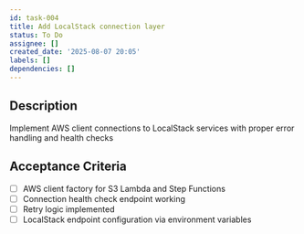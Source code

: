 ```yaml
---
id: task-004
title: Add LocalStack connection layer
status: To Do
assignee: []
created_date: '2025-08-07 20:05'
labels: []
dependencies: []
---
```


## Description

Implement AWS client connections to LocalStack services with proper error handling and health checks

## Acceptance Criteria

- [ ] AWS client factory for S3 Lambda and Step Functions
- [ ] Connection health check endpoint working
- [ ] Retry logic implemented
- [ ] LocalStack endpoint configuration via environment variables

